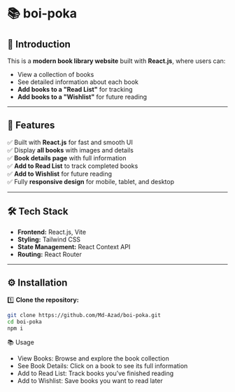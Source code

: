# 📚 boi-poka

## 📌 Introduction  
This is a **modern book library website** built with **React.js**, where users can:  
- View a collection of books  
- See detailed information about each book  
- **Add books to a "Read List"** for tracking  
- **Add books to a "Wishlist"** for future reading  

---

## 🚀 Features  
✅ Built with **React.js** for fast and smooth UI  
✅ Display **all books** with images and details  
✅ **Book details page** with full information  
✅ **Add to Read List** to track completed books  
✅ **Add to Wishlist** for future reading  
✅ Fully **responsive design** for mobile, tablet, and desktop  

---

## 🛠️ Tech Stack  
- **Frontend:** React.js, Vite  
- **Styling:** Tailwind CSS  
- **State Management:** React Context API  
- **Routing:** React Router  

---

## ⚙️ Installation  

1️⃣ **Clone the repository:**  
```bash
git clone https://github.com/Md-Azad/boi-poka.git
cd boi-poka
npm i
```

📚 Usage
- View Books: Browse and explore the book collection
- See Book Details: Click on a book to see its full information
- Add to Read List: Track books you’ve finished reading
- Add to Wishlist: Save books you want to read later



